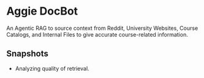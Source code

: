 # Aggie DocBot

An Agentic RAG to source context from Reddit, University Websites, Course Catalogs, and Internal Files to give accurate course-related information.

## Snapshots
- Analyzing quality of retrieval.
[](https://github.com/ramanahm1/Aggie-DocBot/blob/master/adc_1.png)
